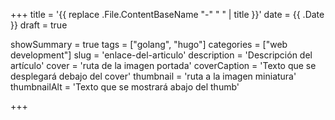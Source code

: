 +++
title = '{{ replace .File.ContentBaseName "-" " " | title }}'
date = {{ .Date }}
draft = true

showSummary = true 
tags = ["golang", "hugo"]
categories = ["web development"]
slug = 'enlace-del-articulo'
description = 'Descripción del artículo'
cover = 'ruta de la imagen portada'
coverCaption = 'Texto que se desplegará debajo del cover'
thumbnail = 'ruta a la imagen miniatura'
thumbnailAlt = 'Texto que se mostrará abajo del thumb'

+++
